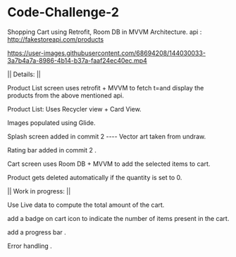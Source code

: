 # Code-Challenge-2
Shopping Cart using Retrofit, Room DB in MVVM Architecture. api : http://fakestoreapi.com/products

https://user-images.githubusercontent.com/68694208/144030033-3a7b4a7a-8986-4b14-b37a-faaf24ec40ec.mp4

|| Details: ||

Product List screen uses retrofit + MVVM to fetch t=and display the products from the above mentioned api.

Product List: Uses Recycler view + Card View.

Images populated using Glide.

Splash screen added in commit 2 ---- Vector art taken from undraw.

Rating bar added in commit 2 .

Cart screen uses Room DB + MVVM to add the selected items to cart.

Product gets deleted automatically if the quantity is set to 0.





|| Work in progress: ||

Use Live data to compute the total amount of the cart.

add a badge on cart icon to indicate the number of items present in the cart.

add a progress bar .

Error handling .


